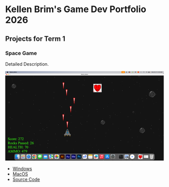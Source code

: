 # Kellen Brim's Game Dev Portfolio 2026

## Projects for Term 1

### Space Game

Detailed Description.

![Running Game](https://github.com/KBB774/GameDevPortfolio/blob/main/images/SpaceGame01.png?raw=true)

* [Windows](https://github.com/KBB774/GameDevPortfolio/blob/main/src/SpaceGame/windows-amd64.zip)
* [MacOS](https://github.com/KBB774/GameDevPortfolio/blob/main/src/SpaceGame/macos-x86_64.zip)
* [Source Code](https://github.com/KBB774/GameDevPortfolio/tree/main/src/SpaceGame)
